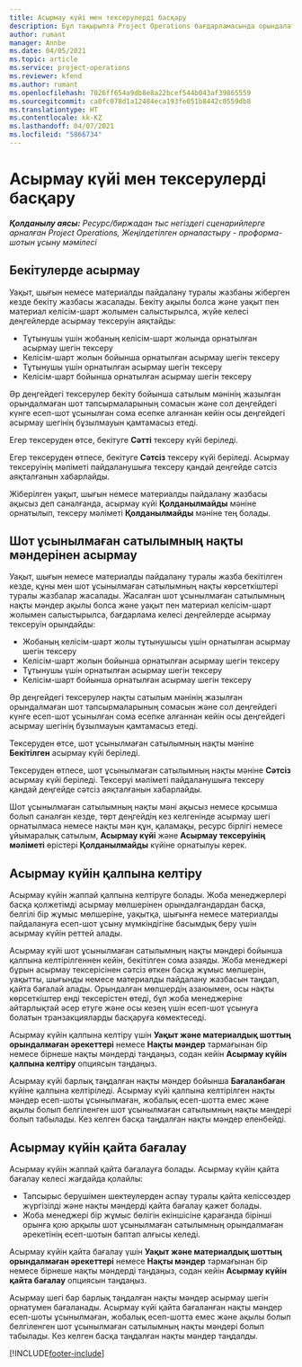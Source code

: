 ```yaml
---
title: Асырмау күйі мен тексерулерді басқару
description: Бұл тақырыпта Project Operations бағдарламасында орындалатын асырмау шегі тексерулері туралы ақпарат берілген.
author: rumant
manager: Annbe
ms.date: 04/05/2021
ms.topic: article
ms.service: project-operations
ms.reviewer: kfend
ms.author: rumant
ms.openlocfilehash: 7026ff654a9db8e8a22bcef544b043af39865559
ms.sourcegitcommit: ca0fc078d1a12484eca193fe051b8442c0559db8
ms.translationtype: HT
ms.contentlocale: kk-KZ
ms.lasthandoff: 04/07/2021
ms.locfileid: "5866734"
---
```

# <a name="manage-not-to-exceed-status-and-validations"></a>Асырмау күйі мен тексерулерді басқару 

_**Қолданылу аясы:** Ресурс/биржадан тыс негіздегі сценарийлерге арналған Project Operations, Жеңілдетілген орналастыру - проформа-шотын ұсыну мәмілесі_

## <a name="not-to-exceed-on-approvals"></a>Бекітулерде асырмау

Уақыт, шығын немесе материалды пайдалану туралы жазбаны жіберген кезде бекіту жазбасы жасалады. Бекіту ақылы болса және уақыт пен материал келісім-шарт жолымен салыстырылса, жүйе келесі деңгейлерде асырмау тексеруін аяқтайды:

  - Тұтынушы үшін жобаның келісім-шарт жолында орнатылған асырмау шегін тексеру
  - Келісім-шарт жолын бойынша орнатылған асырмау шегін тексеру
  - Тұтынушы үшін орнатылған асырмау шегін тексеру
  - Келісім-шарт бойынша орнатылған асырмау шегін тексеру

Әр деңгейдегі тексерулер бекіту бойынша сатылым мәнінің жазылған орындалмаған шот тапсырмаларының сомасын және сол деңгейдегі күнге есеп-шот ұсынылған сома есепке алғаннан кейін осы деңгейдегі асырмау шегінің бұзылмауын қамтамасыз етеді.

Егер тексеруден өтсе, бекітуге **Сәтті** тексеру күйі беріледі.

Егер тексеруден өтпесе, бекітуге **Сәтсіз** тексеру күйі беріледі. Асырмау тексеруінің мәліметі пайдаланушыға тексеру қандай деңгейде сәтсіз аяқталғанын хабарлайды.

Жіберілген уақыт, шығын немесе материалды пайдалану жазбасы ақысыз деп саналғанда, асырмау күйі **Қолданылмайды** мәніне орнатылып, тексеру мәліметі **Қолданылмайды** мәніне тең болады.

## <a name="not-to-exceed-on-unbilled-sales-actuals"></a>Шот ұсынылмаған сатылымның нақты мәндерінен асырмау

Уақыт, шығын немесе материалды пайдалану туралы жазба бекітілген кезде, құны мен  шот ұсынылмаған сатылымның нақты көрсеткіштері туралы жазбалар жасалады. Жасалған шот ұсынылмаған сатылымның нақты мәндер ақылы болса және уақыт пен материал келісім-шарт жолымен салыстырылса, бағдарлама келесі деңгейлерде асырмау тексеруін орындайды:

  - Жобаның келісім-шарт жолы тұтынушысы үшін орнатылған асырмау шегін тексеру
  - Келісім-шарт жолын бойынша орнатылған асырмау шегін тексеру
  - Тұтынушы үшін орнатылған асырмау шегін тексеру
  - Келісім-шарт бойынша орнатылған асырмау шегін тексеру

Әр деңгейдегі тексерулер нақты сатылым мәнінің жазылған орындалмаған шот тапсырмаларының сомасын және сол деңгейдегі күнге есеп-шот ұсынылған сома есепке алғаннан кейін осы деңгейдегі асырмау шегінің бұзылмауын қамтамасыз етеді.

Тексеруден өтсе, шот ұсынылмаған сатылымның нақты мәніне **Бекітілген** асырмау күйі беріледі.

Тексеруден өтпесе, шот ұсынылмаған сатылымның нақты мәніне **Сәтсіз** асырмау күйі беріледі. Тексеруі мәліметі пайдаланушыға тексеру қандай деңгейде сәтсіз аяқталғанын хабарлайды.

Шот ұсынылмаған сатылымның нақты мәні ақысыз немесе қосымша болып саналған кезде, төрт деңгейдің кез келгенінде асырмау шегі орнатылмаса немесе нақты мән құн, қаламақы, ресурс бірлігі немесе ұйымаралық сатылым, **Асырмау күйі** және **Асырмау тексеруінің мәліметі** өрістері **Қолданылмайды** күйіне орнатылуы керек.

## <a name="reset-the-not-to-exceed-status"></a>Асырмау күйін қалпына келтіру

Асырмау күйін жаппай қалпына келтіруге болады. Жоба менеджерлері басқа қолжетімді асырмау мөлшерінен орындалғандардан басқа, белгілі бір жұмыс мөлшеріне, уақытқа, шығынға немесе материалды пайдалануға есеп-шот ұсыну мүмкіндігіне басымдық беру үшін асырмау күйін реттей алады.

Асырмау күйі шот ұсынылмаған сатылымның нақты мәндері бойынша қалпына келтірілгеннен кейін, бекітілген сома азаяды. Жоба менеджері бұрын асырмау тексерісінен сәтсіз өткен басқа жұмыс мөлшерін, уақытты, шығынды немесе материалды пайдалану жазбасын таңдап, қайта бағалай алады. Орындалған мөлшердің азаюымен, осы нақты көрсеткіштер енді тексерістен өтеді, бұл жоба менеджеріне айтарлықтай әсер етуге және осы кезең үшін есеп-шот ұсынуға болатын транзакцияларды басқаруға көмектеседі.

Асырмау күйін қалпына келтіру үшін **Уақыт және материалдық шоттың орындалмаған әрекеттері** немесе **Нақты мәндер** тармағынан бір немесе бірнеше нақты мәндерді таңдаңыз, содан кейін **Асырмау күйін қалпына келтіру** опциясын таңдаңыз.

Асырмау күйі барлық таңдалған нақты мәндер бойынша **Бағаланбаған** күйіне қалпына келтіріледі. Асырмау күйі қалпына келтірілген нақты мәндер есеп-шоты ұсынылмаған, жобалық есеп-шотта емес және ақылы болып белгіленген шот ұсынылмаған сатылымның нақты мәндері болып табылады. Кез келген басқа таңдалған нақты мәндер еленбейді.

## <a name="reevaluate-not-to-exceed-status"></a>Асырмау күйін қайта бағалау

Асырмау күйін жаппай қайта бағалауға болады. Асырмау күйін қайта бағалау келесі жағдайда қолайлы:

  - Тапсырыс берушімен шектеулерден аспау туралы қайта келіссөздер жүргізілді және нақты мәндерді қайта бағалау қажет болады.
  - Жоба менеджері бір жұмыс бөлігін екіншісіне қарағанда бірінші орынға қою арқылы шот ұсынылмаған сатылымның орындалмаған әрекетінің есеп-шотын баптап алғысы келеді.

Асырмау күйін қайта бағалау үшін **Уақыт және материалдық шоттың орындалмаған әрекеттері** немесе **Нақты мәндер** тармағынан бір немесе бірнеше нақты мәндерді таңдаңыз, содан кейін **Асырмау күйін қайта бағалау** опциясын таңдаңыз.

Асырмау шегі бар барлық таңдалған нақты мәндер асырмау шегін орнатумен бағаланады. Асырмау күйі қайта бағаланған нақты мәндер есеп-шоты ұсынылмаған, жобалық есеп-шотта емес және ақылы болып белгіленген шот ұсынылмаған сатылымның нақты мәндері болып табылады. Кез келген басқа таңдалған нақты мәндер таңдалды.


[!INCLUDE[footer-include](../../includes/footer-banner.md)]
